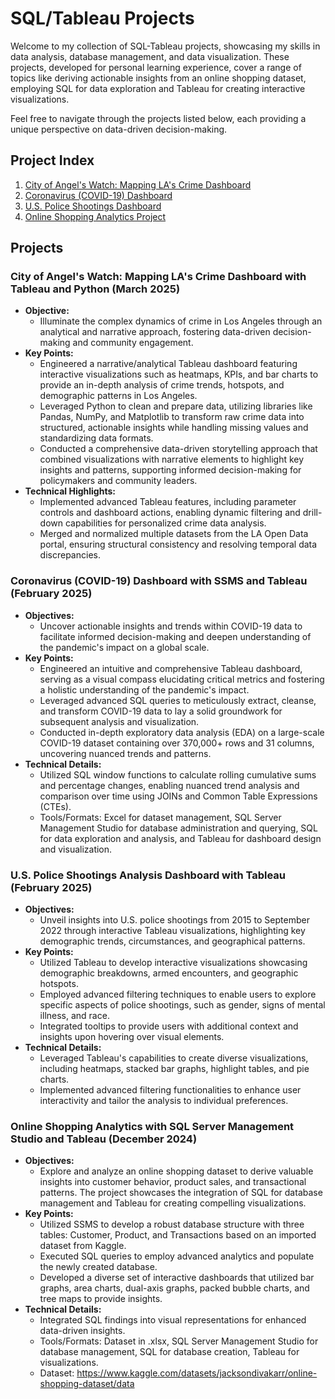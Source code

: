 # SQL/Tableau Projects

Welcome to my collection of SQL-Tableau projects, showcasing my skills in data analysis, database management, and data visualization. These projects, developed for personal learning experience, cover a range of topics like deriving actionable insights from an online shopping dataset, employing SQL for data exploration and Tableau for creating interactive visualizations.

Feel free to navigate through the projects listed below, each providing a unique perspective on data-driven decision-making.

## Project Index
1. [City of Angel's Watch: Mapping LA's Crime Dashboard](#city-of-angels-watch-mapping-las-crime-dashboard-with-tableau-and-python-april-2024)
2. [Coronavirus (COVID-19) Dashboard](#coronavirus-covid-19-dashboard-with-ssms-and-tableau-february-2024)
3. [U.S. Police Shootings Dashboard](#us-police-shootings-analysis-dashboard-with-tableau-february-2024)
4. [Online Shopping Analytics Project](#online-shopping-analytics-with-sql-server-management-studio-and-tableau-december-2023)

## Projects

### City of Angel's Watch: Mapping LA's Crime Dashboard with Tableau and Python (March 2025)
- **Objective:**
  - Illuminate the complex dynamics of crime in Los Angeles through an analytical and narrative approach, fostering data-driven decision-making and community engagement.
- **Key Points:**
  - Engineered a narrative/analytical Tableau dashboard featuring interactive visualizations such as heatmaps, KPIs, and bar charts to provide an in-depth analysis of crime trends, hotspots, and demographic patterns in Los Angeles.
  - Leveraged Python to clean and prepare data, utilizing libraries like Pandas, NumPy, and Matplotlib to transform raw crime data into structured, actionable insights while handling missing values and standardizing data formats.
  - Conducted a comprehensive data-driven storytelling approach that combined visualizations with narrative elements to highlight key insights and patterns, supporting informed decision-making for policymakers and community leaders.
- **Technical Highlights:**
  - Implemented advanced Tableau features, including parameter controls and dashboard actions, enabling dynamic filtering and drill-down capabilities for personalized crime data analysis.
  - Merged and normalized multiple datasets from the LA Open Data portal, ensuring structural consistency and resolving temporal data discrepancies.


### Coronavirus (COVID-19) Dashboard with SSMS and Tableau (February 2025)
- **Objectives:**
  - Uncover actionable insights and trends within COVID-19 data to facilitate informed decision-making and deepen understanding of the pandemic's impact on a global scale.
- **Key Points:**
  - Engineered an intuitive and comprehensive Tableau dashboard, serving as a visual compass elucidating critical metrics and fostering a holistic understanding of the pandemic's impact.
  - Leveraged advanced SQL queries to meticulously extract, cleanse, and transform COVID-19 data to lay a solid groundwork for subsequent analysis and visualization.
  - Conducted in-depth exploratory data analysis (EDA) on a large-scale COVID-19 dataset containing over 370,000+ rows and 31 columns, uncovering nuanced trends and patterns.
- **Technical Details:**
  - Utilized SQL window functions to calculate rolling cumulative sums and percentage changes, enabling nuanced trend analysis and comparison over time using JOINs and Common Table Expressions (CTEs).
  - Tools/Formats: Excel for dataset management, SQL Server Management Studio for database administration and querying, SQL for data exploration and analysis, and Tableau for dashboard design and visualization.

### U.S. Police Shootings Analysis Dashboard with Tableau (February 2025)
- **Objectives:**
  - Unveil insights into U.S. police shootings from 2015 to September 2022 through interactive Tableau visualizations, highlighting key demographic trends, circumstances, and geographical patterns.
- **Key Points:**
  - Utilized Tableau to develop interactive visualizations showcasing demographic breakdowns, armed encounters, and geographic hotspots.
  - Employed advanced filtering techniques to enable users to explore specific aspects of police shootings, such as gender, signs of mental illness, and race.
  - Integrated tooltips to provide users with additional context and insights upon hovering over visual elements.
- **Technical Details:**
  - Leveraged Tableau's capabilities to create diverse visualizations, including heatmaps, stacked bar graphs, highlight tables, and pie charts.
  - Implemented advanced filtering functionalities to enhance user interactivity and tailor the analysis to individual preferences.

### Online Shopping Analytics with SQL Server Management Studio and Tableau (December 2024)
- **Objectives:**
  - Explore and analyze an online shopping dataset to derive valuable insights into customer behavior, product sales, and transactional patterns. The project showcases the integration of SQL for database management and Tableau for creating compelling visualizations.
- **Key Points:**
  - Utilized SSMS to develop a robust database structure with three tables: Customer, Product, and Transactions based on an imported dataset from Kaggle. 
  - Executed SQL queries to employ advanced analytics and populate the newly created database.
  - Developed a diverse set of interactive dashboards that utilized bar graphs, area charts, dual-axis graphs, packed bubble charts, and tree maps to provide insights.
- **Technical Details:**
  - Integrated SQL findings into visual representations for enhanced data-driven insights.
  - Tools/Formats: Dataset in .xlsx, SQL Server Management Studio for database management, SQL for database creation, Tableau for visualizations.
  - Dataset: https://www.kaggle.com/datasets/jacksondivakarr/online-shopping-dataset/data
